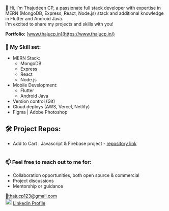 👋 Hi, I’m Thajudeen CP, a passionate full stack developer with expertise in MERN (MongoDB, Express, React, Node.js) stack and additional knowledge in Flutter and Android Java.
<br/>I'm excited to share my projects and skills with you!

**Portfolio:** [www.thajucp.in](https://www.thajucp.in/)

### 🎯 My Skill set:
 - MERN Stack:
    - MongoDB
    - Express
    - React
    - Node.js
 - Mobile Development:
    - Flutter
    - Android Java
 - Version control (Git)
 - Cloud deploys (AWS, Vercel, Netlify)
 - Figma  | Adobe Photoshop

## 🛠️ Project Repos:

- Add to Cart : Javascript & Firebase project - [repository link](https://github.com/thajucp123/add-to-cart.git)

#

### 📫 Feel free to reach out to me for:
- Collaboration opportunities, both open source & commercial
- Project discussions
- Mentorship or guidance

📧thajucp123@gmail.com <br/>
<img src="https://cdn.icon-icons.com/icons2/1826/PNG/512/4202085linkedinlogosocialsocialmedia-115603_115698.png" width="20" height="20"> [Linkedin Profile](https://www.linkedin.com/in/thaju-fakrudheen/) 

<!---
thajucp123/thajucp123 is a ✨ special ✨ repository because its `README.md` (this file) appears on your GitHub profile.
You can click the Preview link to take a look at your changes.
--->
